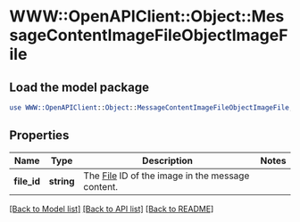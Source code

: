 # WWW::OpenAPIClient::Object::MessageContentImageFileObjectImageFile

## Load the model package
```perl
use WWW::OpenAPIClient::Object::MessageContentImageFileObjectImageFile;
```

## Properties
Name | Type | Description | Notes
------------ | ------------- | ------------- | -------------
**file_id** | **string** | The [File](/docs/api-reference/files) ID of the image in the message content. | 

[[Back to Model list]](../README.md#documentation-for-models) [[Back to API list]](../README.md#documentation-for-api-endpoints) [[Back to README]](../README.md)


